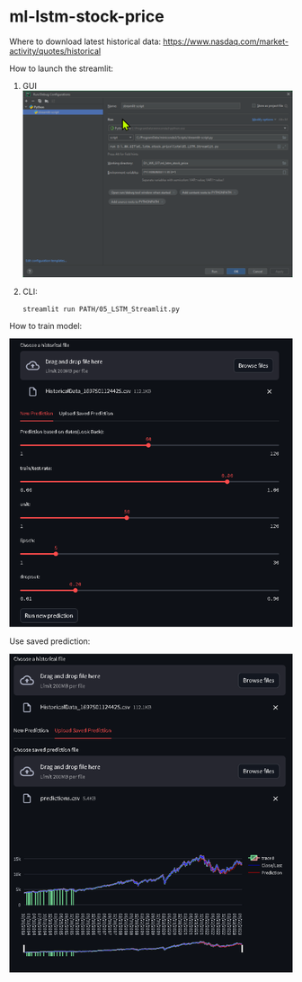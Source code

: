 # ml-lstm-stock-price

Where to download latest historical data:
    https://www.nasdaq.com/market-activity/quotes/historical

How to launch the streamlit:

1. GUI
    ![Run/Debug Configuration](img/setup_run_config.png)

2. CLI:
    ```
    streamlit run PATH/05_LSTM_Streamlit.py
    ```

How to train model:

![img.png](img/train_model.png)

Use saved prediction:

![img.png](img/use_saved.png)
